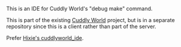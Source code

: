 This is an IDE for Cuddly World's "debug make" command.

This is part of the existing [Cuddly World](https://software.hixie.ch/fun/cuddlyworld/) project, but is in a separate repository since this is a client rather than part of the server.

Prefer [Hixie's cuddlyworld_ide](github.com/Hixie/cuddlyworld_ide).
